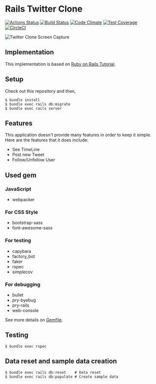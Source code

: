 # Rails Twitter Clone

[![Actions Status](https://github.com/toshimaru/RailsTwitterClone/workflows/Docker%20Compose%20Build/badge.svg)](https://github.com/toshimaru/RailsTwitterClone/actions)
[![Build Status](https://travis-ci.org/toshimaru/RailsTwitterClone.svg?branch=bundle-update-20170116)](https://travis-ci.org/toshimaru/RailsTwitterClone)
[![Code Climate](https://codeclimate.com/github/toshimaru/RailsTwitterClone/badges/gpa.svg)](https://codeclimate.com/github/toshimaru/RailsTwitterClone)
[![Test Coverage](https://codeclimate.com/github/toshimaru/RailsTwitterClone/badges/coverage.svg)](https://codeclimate.com/github/toshimaru/RailsTwitterClone/coverage)
[![CircleCI](https://circleci.com/gh/toshimaru/RailsTwitterClone.svg?style=svg)](https://circleci.com/gh/toshimaru/RailsTwitterClone)

![Twitter Clone Screen Capture](https://cloud.githubusercontent.com/assets/803398/5903211/acdfe32c-a5c3-11e4-8171-b5ab2c3ef806.png)

## Implementation

This implementation is based on [Ruby on Rails Tutorial](https://www.railstutorial.org/book).

## Setup

Check out this repository and then,

```console
$ bundle install
$ bundle exec rails db:migrate
$ bundle exec rails server
```

## Features

This application doesn't provide many features in order to keep it simple. Here are the features that it does include:

* See TimeLine
* Post new Tweet
* Follow/Unfollow User

## Used gem

### JavaScript

- webpacker

### For CSS Style

* bootstrap-sass
* font-awesome-sass

### For testing

* capybara
* factory_bot
* faker
* rspec
* simplecov

### For debugging

* bullet
* pry-byebug
* pry-rails
* web-console

See more details on [Gemfile](./Gemfile).

## Testing

```console
$ bundle exec rspec
```

## Data reset and sample data creation

```console
$ bundle exec rails db:reset    # Data reset
$ bundle exec rails db:populate # Create sample data
```
